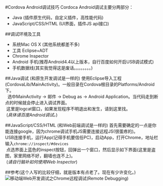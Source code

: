 #Cordova Android调试技巧
Cordoca Android调试主要分两部分：<br>

- Java (插件原生代码，自定义插件，高性能代码)
- JavaScript/CSS/HTML (UI界面，插件JS api接口)

##调试环境及工具

- 系统Mac OS X (其他系统都差不多)
- 工具 Eclipse+ADT
- Chrome Inspector
- Android 手机(推荐Android4.4以上版本，自行百度如何开启USB调试模式)
- 手机数据线(其实我觉得这是废话。。。。。。。。)

##Java调试 (和原生开发调试是一样的)
使用Eclipse导入工程(CordovaLib/MainActivity)。一般目录在Cordova根目录的Platforms/Android下。<br>
![]()
![]()
选中MainActivity -> 邮件 -> Debug as -> Android Application。当代码走到断点的时候就会停止进入调试界面。<br>
![]()
这里是logcat窗口，如果发现程序不明退出和发生，请到这里找。<br>
![]()
(*具体请百度Android调试。*)

##JavaScript/CSS/HTML (和Web前端调试是一样的)
首先需要确定的一点是你能连接google，因为chrome调试手机JS需要连接远程JS(很蛋疼的)。<br>
USB连接手机，运行App(记得手机要信任PC)，启动App，打开Chrome，地址栏输入`chrome://inspect/#devices`<br>
![]()
点选界面上蓝色的inspect按钮，回弹出一个窗口，然后显示如下界面(这里是盗图，家里网络不好，翻墙也连不上)。<br>
![]()
(*请自行脑补如何使用Web Inspector*)

##参考(这个人写的比较仔细，就是版本有点老了。现在有少许变化。)
![移动端Web开发调试之Chrome远程调试(Remote Debugging)](http://blog.csdn.net/freshlover/article/details/42528643)
